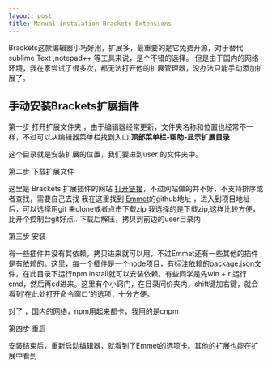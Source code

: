 ```yaml
---
layout: post
title: Manual instalation Brackets Extensions 
---
```

Brackets这款编辑器小巧好用，扩展多，最重要的是它免费开源，对于替代sublime Text ,notepad++ 等工具来说，是个不错的选择。
但是由于国内的网络环境，我在家尝试了很多次，都无法打开他的扩展管理器，没办法只能手动添加扩展了。
<!-- more -->
## 手动安装Brackets扩展插件


第一步 打开扩展文件夹 ，由于编辑器经常更新，文件夹名称和位置也经常不一样，不过可以从编辑器菜单栏找到入口
**顶部菜单栏-帮助-显示扩展目录**

这个目录就是安装扩展的位置，我们要进到user 的文件夹中。

第二步 下载扩展文件

这里是 Brackets 扩展插件的网站 [打开链接](https://brackets-registry.aboutweb.com/)，不过网站做的并不好，不支持排序或者查找，需要自己去找
我在这里找到 [Emmet](https://github.com/emmetio/brackets-emmet)的github地址 ，进入到项目地址后，可以选择用git 来clone或者点击下载zip
我选择的是下载zip,这样比较方便，比开个控制台git好点..
下载后解压，拷贝到前边的user目录内

第三步 安装

有一些插件并没有其依赖，拷贝进来就可以用，不过Emmet还有一些其他的插件是有依赖的。这里，每一个插件是一个node项目，有标注依赖的package.json文件，在此目录下运行npm install就可以安装依赖。有些同学是先win + r 运行cmd，然后再cd进来。这里有个小窍门，在目录问价夹内，shift键加右键，就会看到‘在此处打开命令窗口’的选项，十分方便。

对了 ，国内的网络，npm用起来都卡，我用的是cnpm

第四步 重启

安装结束后，重新启动编辑器，就看到了Emmet的选项卡。其他的扩展也能在扩展中看到



